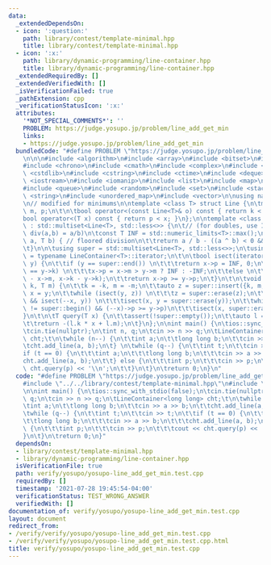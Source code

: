 ```yaml
---
data:
  _extendedDependsOn:
  - icon: ':question:'
    path: library/contest/template-minimal.hpp
    title: library/contest/template-minimal.hpp
  - icon: ':x:'
    path: library/dynamic-programming/line-container.hpp
    title: library/dynamic-programming/line-container.hpp
  _extendedRequiredBy: []
  _extendedVerifiedWith: []
  _isVerificationFailed: true
  _pathExtension: cpp
  _verificationStatusIcon: ':x:'
  attributes:
    '*NOT_SPECIAL_COMMENTS*': ''
    PROBLEM: https://judge.yosupo.jp/problem/line_add_get_min
    links:
    - https://judge.yosupo.jp/problem/line_add_get_min
  bundledCode: "#define PROBLEM \"https://judge.yosupo.jp/problem/line_add_get_min\"\
    \n\n\n#include <algorithm>\n#include <array>\n#include <bitset>\n#include <cassert>\n\
    #include <chrono>\n#include <cmath>\n#include <complex>\n#include <cstdio>\n#include\
    \ <cstdlib>\n#include <cstring>\n#include <ctime>\n#include <deque>\n#include\
    \ <iostream>\n#include <iomanip>\n#include <list>\n#include <map>\n#include <numeric>\n\
    #include <queue>\n#include <random>\n#include <set>\n#include <stack>\n#include\
    \ <string>\n#include <unordered_map>\n#include <vector>\n\nusing namespace std;\n\
    \n// modified for minimums\n\ntemplate <class T> struct Line {\n\tmutable T k,\
    \ m, p;\n\t\n\tbool operator<(const Line<T>& o) const { return k < o.k; }\n\t\
    bool operator<(T x) const { return p < x; }\n};\n\ntemplate <class T> struct LineContainer\
    \ : std::multiset<Line<T>, std::less<>> {\n\t// (for doubles, use INF = 1/.0,\
    \ div(a,b) = a/b)\n\tconst T INF = std::numeric_limits<T>::max();\n\n\tT div(T\
    \ a, T b) { // floored division\n\t\treturn a / b - ((a ^ b) < 0 && a % b); \n\
    \t}\n\n\tusing super = std::multiset<Line<T>, std::less<>>;\n\tusing iterator\
    \ = typename LineContainer<T>::iterator;\n\t\n\tbool isect(iterator x, iterator\
    \ y) {\n\t\tif (y == super::end()) \n\t\t\treturn x->p = INF, 0;\n\t\tif (x->k\
    \ == y->k) \n\t\t\tx->p = x->m > y->m ? INF : -INF;\n\t\telse \n\t\t\tx->p = div(y->m\
    \ - x->m, x->k - y->k);\n\t\treturn x->p >= y->p;\n\t}\n\t\n\tvoid add_line(T\
    \ k, T m) {\n\t\tk = -k, m = -m;\n\t\tauto z = super::insert({k, m, 0}), y = z++,\
    \ x = y;\n\t\twhile (isect(y, z)) \n\t\t\tz = super::erase(z);\n\t\tif (x != super::begin()\
    \ && isect(--x, y)) \n\t\t\tisect(x, y = super::erase(y));\n\t\twhile ((y = x)\
    \ != super::begin() && (--x)->p >= y->p)\n\t\t\tisect(x, super::erase(y));\n\t\
    }\n\t\n\tT query(T x) {\n\t\tassert(!super::empty());\n\t\tauto l = *super::lower_bound(x);\n\
    \t\treturn -(l.k * x + l.m);\n\t}\n};\n\nint main() {\n\tios::sync_with_stdio(false);\n\
    \tcin.tie(nullptr);\n\tint n, q;\n\tcin >> n >> q;\n\tLineContainer<long long>\
    \ cht;\t\n\twhile (n--) {\n\t\tint a;\n\t\tlong long b;\n\t\tcin >> a >> b;\n\t\
    \tcht.add_line(a, b);\n\t} \n\twhile (q--) {\n\t\tint t;\n\t\tcin >> t;\n\t\t\
    if (t == 0) {\n\t\t\tint a;\n\t\t\tlong long b;\n\t\t\tcin >> a >> b;\n\t\t\t\
    cht.add_line(a, b);\n\t\t} else {\n\t\t\tint p;\n\t\t\tcin >> p;\n\t\t\tcout <<\
    \ cht.query(p) << '\\n';\n\t\t}\n\t}\n\treturn 0;\n}\n"
  code: "#define PROBLEM \"https://judge.yosupo.jp/problem/line_add_get_min\"\n\n\
    #include \"../../library/contest/template-minimal.hpp\"\n#include \"../../library/dynamic-programming/line-container.hpp\"\
    \n\nint main() {\n\tios::sync_with_stdio(false);\n\tcin.tie(nullptr);\n\tint n,\
    \ q;\n\tcin >> n >> q;\n\tLineContainer<long long> cht;\t\n\twhile (n--) {\n\t\
    \tint a;\n\t\tlong long b;\n\t\tcin >> a >> b;\n\t\tcht.add_line(a, b);\n\t} \n\
    \twhile (q--) {\n\t\tint t;\n\t\tcin >> t;\n\t\tif (t == 0) {\n\t\t\tint a;\n\t\
    \t\tlong long b;\n\t\t\tcin >> a >> b;\n\t\t\tcht.add_line(a, b);\n\t\t} else\
    \ {\n\t\t\tint p;\n\t\t\tcin >> p;\n\t\t\tcout << cht.query(p) << '\\n';\n\t\t\
    }\n\t}\n\treturn 0;\n}"
  dependsOn:
  - library/contest/template-minimal.hpp
  - library/dynamic-programming/line-container.hpp
  isVerificationFile: true
  path: verify/yosupo/yosupo-line_add_get_min.test.cpp
  requiredBy: []
  timestamp: '2021-07-28 19:45:54-04:00'
  verificationStatus: TEST_WRONG_ANSWER
  verifiedWith: []
documentation_of: verify/yosupo/yosupo-line_add_get_min.test.cpp
layout: document
redirect_from:
- /verify/verify/yosupo/yosupo-line_add_get_min.test.cpp
- /verify/verify/yosupo/yosupo-line_add_get_min.test.cpp.html
title: verify/yosupo/yosupo-line_add_get_min.test.cpp
---
```

